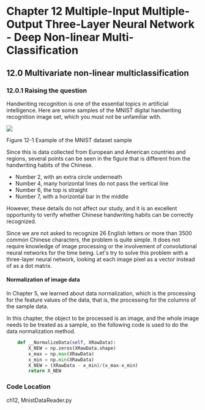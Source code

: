 <!--Copyright © Microsoft Corporation. All rights reserved.
  适用于[License](https://github.com/Microsoft/ai-edu/blob/master/LICENSE.md)版权许可-->

# Chapter 12 Multiple-Input Multiple-Output Three-Layer Neural Network - Deep Non-linear Multi-Classification

## 12.0 Multivariate non-linear multiclassification

### 12.0.1 Raising the question

Handwriting recognition is one of the essential topics in artificial intelligence. Here are some samples of the MNIST digital handwriting recognition image set, which you must not be unfamiliar with.

<img src="https://aiedugithub4a2.blob.core.windows.net/a2-images/Images/12/Mnist.png" />

Figure 12-1 Example of the MNIST dataset sample

Since this is data collected from European and American countries and regions, several points can be seen in the figure that is different from the handwriting habits of the Chinese.

- Number 2, with an extra circle underneath
- Number 4, many horizontal lines do not pass the vertical line
- Number 6, the top is straight
- Number 7, with a horizontal bar in the middle

However, these details do not affect our study, and it is an excellent opportunity to verify whether Chinese handwriting habits can be correctly recognized.

Since we are not asked to recognize 26 English letters or more than 3500 common Chinese characters, the problem is quite simple. It does not require knowledge of image processing or the involvement of convolutional neural networks for the time being. Let's try to solve this problem with a three-layer neural network, looking at each image pixel as a vector instead of as a dot matrix.

#### Normalization of image data

In Chapter 5, we learned about data normalization, which is the processing for the feature values of the data, that is, the processing for the columns of the sample data.

In this chapter, the object to be processed is an image, and the whole image needs to be treated as a sample, so the following code is used to do the data normalization method.

```Python
    def __NormalizeData(self, XRawData):
        X_NEW = np.zeros(XRawData.shape)
        x_max = np.max(XRawData)
        x_min = np.min(XRawData)
        X_NEW = (XRawData - x_min)/(x_max-x_min)
        return X_NEW
```

### Code Location

ch12, MnistDataReader.py
